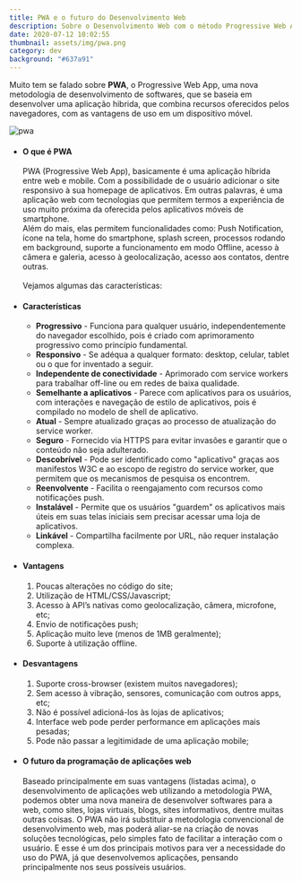 ```yaml
---
title: PWA e o futuro do Desenvolvimento Web
description: Sobre o Desenvolvimento Web com o método Progressive Web App (PWA)
date: 2020-07-12 10:02:55
thumbnail: assets/img/pwa.png
category: dev
background: "#637a91"
---
```

Muito tem se falado sobre **PWA**, o Progressive Web App, uma nova metodologia de desenvolvimento de softwares, que se baseia em desenvolver uma aplicação hibrida, que combina recursos oferecidos pelos navegadores, com as vantagens de uso em um dispositivo móvel.

![pwa](assets/img/pwa.jpg "pwa")

* #### O que é PWA

  PWA (Progressive Web App), basicamente é uma aplicação híbrida entre web e mobile. Com a possibilidade de o usuário adicionar o site responsivo à sua homepage de aplicativos. Em outras palavras, é uma aplicação web com tecnologias que permitem termos a experiência de uso muito próxima da oferecida pelos aplicativos móveis de smartphone.\
  Além do mais, elas permitem funcionalidades como: Push Notification, ícone na tela, home do smartphone, splash screen, processos rodando em background, suporte a funcionamento em modo Offline, acesso à câmera e galeria, acesso à geolocalização, acesso aos contatos, dentre outras.\
  \
  Vejamos algumas das características:
* #### Características

  * **Progressivo** - Funciona para qualquer usuário, independentemente do navegador escolhido, pois é criado com aprimoramento progressivo como princípio fundamental.
  * **Responsivo** - Se adéqua a qualquer formato: desktop, celular, tablet ou o que for inventado a seguir.
  * **Independente de conectividade** - Aprimorado com service workers para trabalhar off-line ou em redes de baixa qualidade.
  * **Semelhante a aplicativos** - Parece com aplicativos para os usuários, com interações e navegação de estilo de aplicativos, pois é compilado no modelo de shell de aplicativo.
  * **Atual** - Sempre atualizado graças ao processo de atualização do service worker.
  * **Seguro** - Fornecido via HTTPS para evitar invasões e garantir que o conteúdo não seja adulterado.
  * **Descobrível** - Pode ser identificado como "aplicativo" graças aos manifestos W3C e ao escopo de registro do service worker, que permitem que os mecanismos de pesquisa os encontrem.
  * **Reenvolvente** - Facilita o reengajamento com recursos como notificações push.
  * **Instalável** - Permite que os usuários "guardem" os aplicativos mais úteis em suas telas iniciais sem precisar acessar uma loja de aplicativos.
  * **Linkável** - Compartilha facilmente por URL, não requer instalação complexa.
* #### Vantagens

  1. Poucas alterações no código do site;
  2. Utilização de HTML/CSS/Javascript;
  3. Acesso à API’s nativas como geolocalização, câmera, microfone, etc;
  4. Envio de notificações push;
  5. Aplicação muito leve (menos de 1MB geralmente);
  6. Suporte à utilização offline.
* #### Desvantagens

  1. Suporte cross-browser (existem muitos navegadores);
  2. Sem acesso à vibração, sensores, comunicação com outros apps, etc;
  3. Não é possível adicioná-los às lojas de aplicativos;
  4. Interface web pode perder performance em aplicações mais pesadas;
  5. Pode não passar a legitimidade de uma aplicação mobile;
* #### O futuro da programação de aplicações web

  Baseado principalmente em suas vantagens (listadas acima), o desenvolvimento de aplicações web utilizando a metodologia PWA, podemos obter uma nova maneira de desenvolver softwares para a web, como sites, lojas virtuais, blogs, sites informativos, dentre muitas outras coisas. O PWA não irá substituir a metodologia convencional de desenvolvimento web, mas poderá aliar-se na criação de novas soluções tecnológicas, pelo simples fato de facilitar a interação com o usuário. E esse é um dos principais motivos para ver a necessidade do uso do PWA, já que desenvolvemos aplicações, pensando principalmente nos seus possíveis usuários.